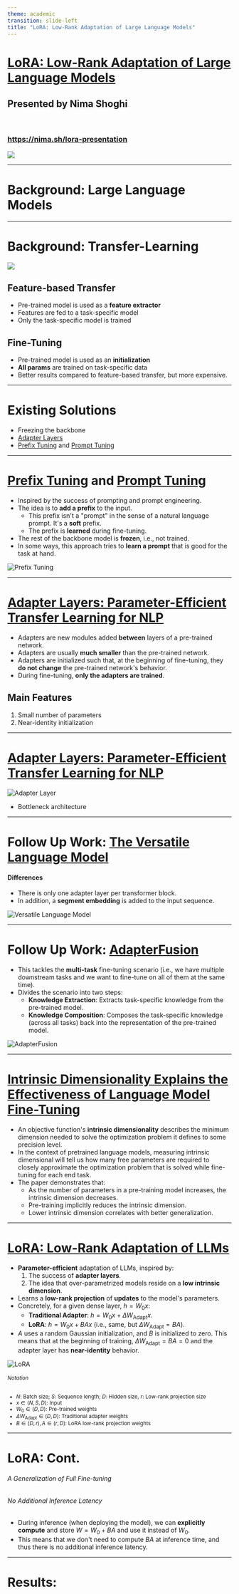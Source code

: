 ```yaml
---
theme: academic
transition: slide-left
title: "LoRA: Low-Rank Adaptation of Large Language Models"
---
```


# [LoRA: Low-Rank Adaptation of Large Language Models](https://arxiv.org/abs/2106.09685)

## Presented by Nima Shoghi

<br />

### https://nima.sh/lora-presentation

<img class="absolute top-0 left-0 m-2 b-4" src="https://api.qrserver.com/v1/create-qr-code/?size=125x125&data=https://nima.sh/lora-presentation&format=svg" />

---

# Background: Large Language Models

---

# Background: Transfer-Learning

<img src="/transfer.png" class="h-64 mx-auto" />

<div class="grid grid-cols-2">
<div>

## Feature-based Transfer
- Pre-trained model is used as a **feature extractor**
- Features are fed to a task-specific model
- Only the task-specific model is trained
</div>

<div>

## Fine-Tuning

- Pre-trained model is used as an **initialization**
- **All params** are trained on task-specific data
- Better results compared to feature-based transfer, but more expensive.
</div>
</div>


<!--
- In the LLM context, the efficiency concern of fine-tuning is even more pronounced.
-->

---

# Existing Solutions

- Freezing the backbone
- [Adapter Layers](http://arxiv.org/abs/1902.00751)
- [Prefix Tuning](https://arxiv.org/abs/2101.00190) and [Prompt Tuning](https://arxiv.org/abs/2104.08691)

---

# [Prefix Tuning](https://arxiv.org/abs/2101.00190) and [Prompt Tuning](https://arxiv.org/abs/2104.08691)

<div class="grid grid-cols-2">

<div>

- Inspired by the success of prompting and prompt engineering.
- The idea is to **add a prefix** to the input.
    - This prefix isn't a "prompt" in the sense of a natural language prompt. It's a **soft** prefix.
    - The prefix is **learned** during fine-tuning.
- The rest of the backbone model is **frozen**, i.e., not trained.
- In some ways, this approach tries to **learn a prompt** that is good for the task at hand.
</div>

<div>

![Prefix Tuning](/PrefixTuning.png)

</div>

</div>

<!--
A good way to think about the idea of a soft prefix is:
    - In Transformers, all words get converted to a vector representation (embedding).
    - The "prefix" that's tuned here is a vector that gets added to the embedding of the first word.
    - One way to think about this is that this soft prefix is some linear combination of all the words in the model's vocabulary, trained to be a good prefix.
-->


---

# [Adapter Layers: Parameter-Efficient Transfer Learning for NLP](http://arxiv.org/abs/1902.00751)

- Adapters are new modules added **between** layers of a pre-trained network.
- Adapters are usually **much smaller** than the pre-trained network.
- Adapters are initialized such that, at the beginning of fine-tuning, they **do not change** the pre-trained network's behavior.
- During fine-tuning, **only the adapters are trained**.

## Main Features
1. Small number of parameters
2. Near-identity initialization

---

# [Adapter Layers: Parameter-Efficient Transfer Learning for NLP](http://arxiv.org/abs/1902.00751)

![Adapter Layer](/adapter.png)

- Bottleneck architecture

---

# Follow Up Work: [The Versatile Language Model](https://arxiv.org/abs/2004.03829)

<div class="grid grid-cols-2">

<div>

#### Differences
- There is only one adapter layer per transformer block.
- In addition, a **segment embedding** is added to the input sequence.
</div>

<div>
<img src="/VersatileLM.png" alt="Versatile Language Model" class="h-100 mx-auto" />
</div>
</div>

<!-- TODO: Maybe skip this slide -->

---

# Follow Up Work: [AdapterFusion](https://arxiv.org/abs/2005.00247)

<div class="grid grid-cols-2">

<div>

- This tackles the **multi-task** fine-tuning scenario (i.e., we have multiple downstream tasks and we want to fine-tune on all of them at the same time).
- Divides the scenario into two steps:
    - **Knowledge Extraction**: Extracts task-specific knowledge from the pre-trained model.
    - **Knowledge Composition**: Composes the task-specific knowledge (across all tasks) back into the representation of the pre-trained model.

</div>

<div>
<img src="/AdapterFusion.png" alt="AdapterFusion" class="h-80 mx-auto" />
</div>
</div>
<!--
Example Scenario:
    - We have a pre-trained LLM, e.g., GPT3.
    - We want to fine-tune it on sentiment analysis, question answering, and summarization.
    - Each of these tasks has its own separate training data.
    - We fine-tune the LLM on all three tasks at the same time to get a multi-task model.
    - The motivation is that, hopefully, the knowledge from multiple source tasks will help the model learn better and thus improve the performance on each task.
-->


---

# [Intrinsic Dimensionality Explains the Effectiveness of Language Model Fine-Tuning](https://arxiv.org/abs/2012.13255)

- An objective function's **intrinsic dimensionality** describes the minimum dimension needed to solve the optimization problem it defines to some precision level.
- In the context of pretrained language models, measuring intrinsic dimensional will tell us how many free parameters are required to closely approximate the optimization problem that is solved while fine-tuning for each end task.
- The paper demonstrates that:
    - As the number of parameters in a pre-training model increases, the intrinsic dimension decreases.
    - Pre-training implicitly reduces the intrinsic dimension.
    - Lower intrinsic dimension correlates with better generalization.


<!--
- In the context of pretrained language models, measuring intrinsic dimensional will tell us how many free parameters are required to closely approximate the optimization problem that is solved while fine-tuning for each end task.
- For example, we will show that 200 parameters (randomly projected back into the full parameter space) are enough to represent the problem of tuning a RoBERTa model to within 90% of the performance of the full model.

1. **Connection of Intrinsic Dimensionality and Number of Parameters**: The paper shows that as the number of parameters in a pre-training model increases, the intrinsic dimension (a measure of problem complexity) actually decreases. This means that larger models are more efficient at compressing the information needed to solve a given task.

2. **Connection of Pre-Training and Intrinsic Dimensionality**: The paper proposes that pre-training implicitly reduces the intrinsic dimension. In other words, it reduces the minimal description length needed to fine-tune a task within the framework of the pre-trained model. This is understood as pre-training providing a compression framework for learning NLP tasks.

3. **Connection of Intrinsic Dimensionality and Generalization**: The paper shows that lower intrinsic dimension correlates with better generalization (lower relative generalization gap). This is backed theoretically by applying compression based generalization bounds on the measured intrinsic dimensions, showing that generalization bounds can grow on the order of the intrinsic dimension, not the model's parameter count. This suggests that models with lower intrinsic dimensions are more capable of generalizing across tasks, regardless of their total parameter counts.

Papers to read
- [Measuring the Intrinsic Dimension of Objective Landscapes](https://arxiv.org/abs/1804.08838)
- [Intrinsic Dimensionality Explains the Effectiveness of Language Model Fine-Tuning](https://arxiv.org/abs/2012.13255)
 -->

---

# [LoRA: Low-Rank Adaptation of LLMs](https://arxiv.org/abs/2106.09685)

<div class="grid grid-cols-12">

<div class="col-span-8">

- **Parameter-efficient** adaptation of LLMs, inspired by:
    1. The success of **adapter layers**.
    2. The idea that over-parametrized models reside on a **low intrinsic dimension**.
- Learns a **low-rank projection** of **updates** to the model's parameters.
- Concretely, for a given dense layer, $h = W_0 x$:
    - **Traditional Adapter**: $h = W_0 x + {\Delta W}_{\text{Adapt}} x$.
    - **LoRA**: $h = W_0 x + B A x$ (i.e., same, but ${\Delta W}_{\text{Adapt}} = B A$).
- $A$ uses a random Gaussian initialization, and $B$ is initialized to zero. This means that at the beginning of training, ${\Delta W}_{\text{Adapt}} = B A = 0$ and the adapter layer has **near-identity** behavior.

</div>

<div class="col-span-4">
<img src="/LoRA.png" alt="LoRA" class="h-64 mx-auto" />

<small class="text-xs">

###### Notation

- $N$: Batch size; $S$: Sequence length; $D$: Hidden size, $r$: Low-rank projection size
- $x \in (N, S, D)$: Input
- $W_0 \in (D, D)$: Pre-trained weights
- ${\Delta W}_{\text{Adapt}} \in (D, D)$: Traditional adapter weights
- $B \in (D, r), A \in (r, D)$: LoRA low-rank projection weights

</small>

</div>
</div>


---

# LoRA: Cont.

###### A Generalization of Full Fine-tuning

###### No Additional Inference Latency
- During inference (when deploying the model), we can **explicitly compute** and store $W = W_0 + B A$ and use it instead of $W_0$.
- This means that we don't need to compute $B A$ at inference time, and thus there is no additional inference latency.

---

# Results:
